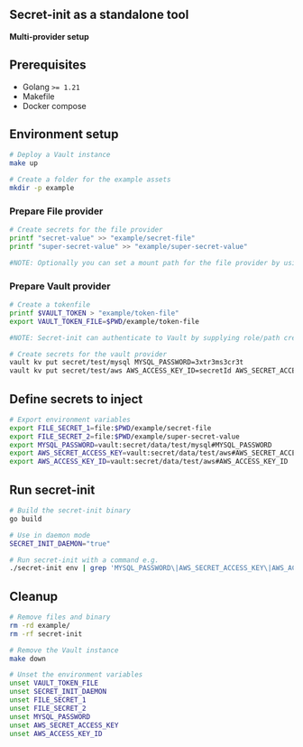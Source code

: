 ## Secret-init as a standalone tool
**Multi-provider setup**

## Prerequisites

- Golang `>= 1.21`
- Makefile
- Docker compose

## Environment setup

```bash
# Deploy a Vault instance
make up
```

```bash
# Create a folder for the example assets
mkdir -p example
```

### Prepare File provider
```bash
# Create secrets for the file provider
printf "secret-value" >> "example/secret-file"
printf "super-secret-value" >> "example/super-secret-value"

#NOTE: Optionally you can set a mount path for the file provider by using the FILE_MOUNT_PATH environment variable.
```

### Prepare Vault provider
```bash
# Create a tokenfile
printf $VAULT_TOKEN > "example/token-file"
export VAULT_TOKEN_FILE=$PWD/example/token-file

#NOTE: Secret-init can authenticate to Vault by supplying role/path credentials.

# Create secrets for the vault provider
vault kv put secret/test/mysql MYSQL_PASSWORD=3xtr3ms3cr3t
vault kv put secret/test/aws AWS_ACCESS_KEY_ID=secretId AWS_SECRET_ACCESS_KEY=s3cr3t
```

## Define secrets to inject
```bash
# Export environment variables
export FILE_SECRET_1=file:$PWD/example/secret-file
export FILE_SECRET_2=file:$PWD/example/super-secret-value
export MYSQL_PASSWORD=vault:secret/data/test/mysql#MYSQL_PASSWORD
export AWS_SECRET_ACCESS_KEY=vault:secret/data/test/aws#AWS_SECRET_ACCESS_KEY
export AWS_ACCESS_KEY_ID=vault:secret/data/test/aws#AWS_ACCESS_KEY_ID
```

## Run secret-init

```bash
# Build the secret-init binary
go build

# Use in daemon mode
SECRET_INIT_DAEMON="true"

# Run secret-init with a command e.g.
./secret-init env | grep 'MYSQL_PASSWORD\|AWS_SECRET_ACCESS_KEY\|AWS_ACCESS_KEY_ID\|FILE_SECRET_1\|FILE_SECRET_2'
```

## Cleanup

```bash
# Remove files and binary
rm -rd example/
rm -rf secret-init

# Remove the Vault instance
make down

# Unset the environment variables
unset VAULT_TOKEN_FILE
unset SECRET_INIT_DAEMON
unset FILE_SECRET_1
unset FILE_SECRET_2
unset MYSQL_PASSWORD
unset AWS_SECRET_ACCESS_KEY
unset AWS_ACCESS_KEY_ID
```
